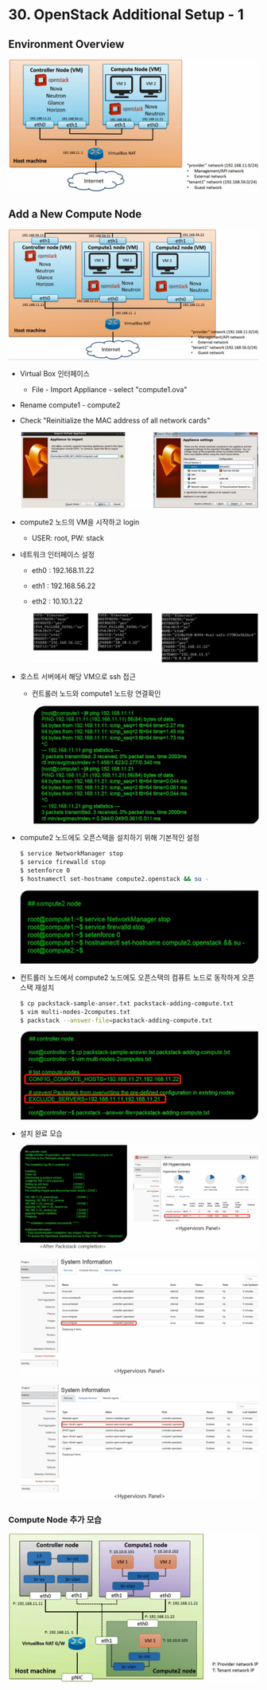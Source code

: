 # 30. OpenStack Additional Setup - 1

## Environment Overview

![image-20210408162907248](images/image-20210408162907248.png)



## Add a New Compute Node

![image-20210408163015372](images/image-20210408163015372.png)

- Virtual Box 인터페이스

  - File - Import Appliance - select "compute1.ova"

- Rename compute1 - compute2

- Check "Reinitialize the MAC address of all network cards"

  ![image-20210408163219359](images/image-20210408163219359.png)

- compute2 노드의 VM을 시작하고 login

  - USER: root, PW: stack

- 네트워크 인터페이스 설정

  - eth0 : 192.168.11.22

  - eth1 : 192.168.56.22

  - eth2 : 10.10.1.22

    ![image-20210408163436714](images/image-20210408163436714.png)

- 호스트 서버에서 해당 VM으로 ssh 접근

  - 컨트롤러 노드와 compute1 노드랑 연결확인

    ![image-20210408163514339](images/image-20210408163514339.png)

- compute2 노드에도 오픈스택을 설치하기 위해 기본적인 설정

  ```bash
  $ service NetworkManager stop
  $ service firewalld stop
  $ setenforce 0
  $ hostnamectl set-hostname compute2.openstack && su -
  ```

  ![image-20210408163609680](images/image-20210408163609680.png)

- 컨트롤러 노드에서 compute2 노드에도 오픈스택의 컴퓨트 노드로 동작하게 오픈스택 재설치

  ```bash
  $ cp packstack-sample-anser.txt packstack-adding-compute.txt
  $ vim multi-nodes-2computes.txt
  $ packstack --answer-file=packstack-adding-compute.txt
  ```

  ![image-20210408163752729](images/image-20210408163752729.png)

- 설치 완료 모습

  ![image-20210408164057084](images/image-20210408164057084.png)

  ![image-20210408164241571](images/image-20210408164241571.png)

  ![image-20210408164310844](images/image-20210408164310844.png)



### Compute Node 추가 모습

![image-20210408164418928](images/image-20210408164418928.png)